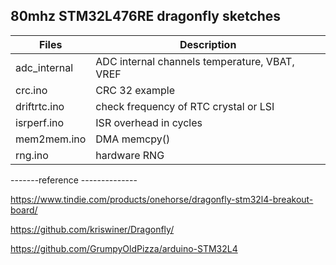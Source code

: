 ##  80mhz STM32L476RE dragonfly sketches

Files | Description
---|---
adc_internal | ADC internal channels temperature, VBAT, VREF
crc.ino	|   CRC 32 example
driftrtc.ino | check frequency of RTC crystal or LSI
isrperf.ino  | ISR overhead in cycles
mem2mem.ino  | DMA memcpy()
rng.ino      | hardware RNG


-------reference --------------

https://www.tindie.com/products/onehorse/dragonfly-stm32l4-breakout-board/

https://github.com/kriswiner/Dragonfly/

https://github.com/GrumpyOldPizza/arduino-STM32L4
